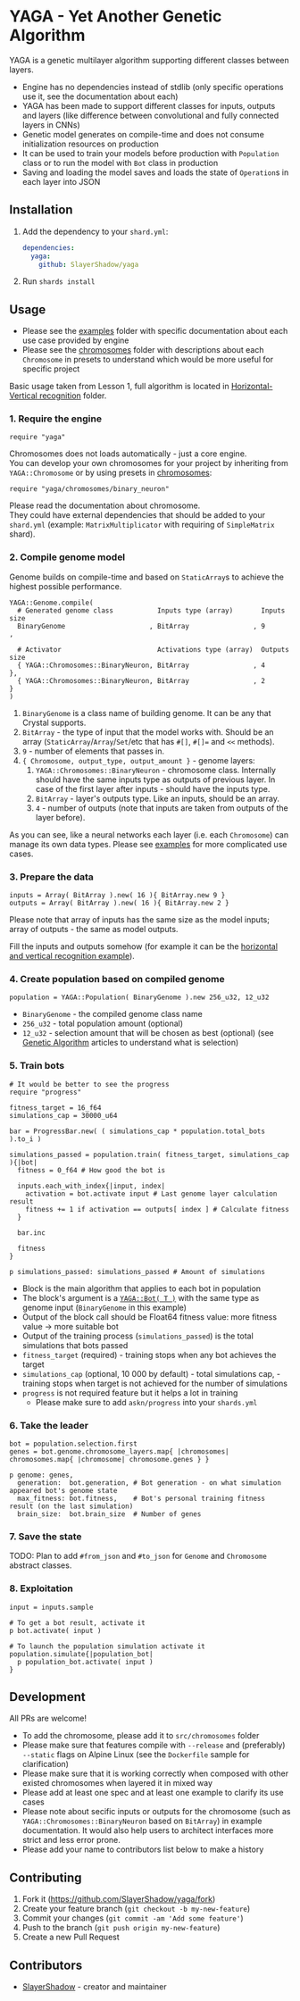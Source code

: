# YAGA - Yet Another Genetic Algorithm

YAGA is a genetic multilayer algorithm supporting different classes between layers.

* Engine has no dependencies instead of stdlib (only specific operations use it, see the documentation about each)
* YAGA has been made to support different classes for inputs, outputs and layers (like difference between convolutional and fully connected layers in CNNs)
* Genetic model generates on compile-time and does not consume initialization resources on production
* It can be used to train your models before production with `Population` class or to run the model with `Bot` class in production
* Saving and loading the model saves and loads the state of `Operation`s in each layer into JSON

## Installation

1. Add the dependency to your `shard.yml`:

   ```yaml
   dependencies:
     yaga:
       github: SlayerShadow/yaga
   ```

2. Run `shards install`

## Usage

* Please see the [examples](examples) folder with specific documentation about each use case provided by engine
* Please see the [chromosomes](src/yaga/chromosomes) folder with descriptions about each `Chromosome` in presets to understand which would be more useful for specific project

Basic usage taken from Lesson 1, full algorithm is located in [Horizontal-Vertical recognition](examples/horizontal_vertical) folder.

### 1. Require the engine

```crystal
require "yaga"
```

Chromosomes does not loads automatically - just a core engine.<br>
You can develop your own chromosomes for your project by inheriting from `YAGA::Chromosome` or by using presets in [chromosomes](src/yaga/chromosomes):

```crystal
require "yaga/chromosomes/binary_neuron"
```

Please read the documentation about chromosome.<br>
They could have external dependencies that should be added to your `shard.yml` (example: `MatrixMultiplicator` with requiring of `SimpleMatrix` shard).

### 2. Compile genome model

Genome builds on compile-time and based on `StaticArray`s to achieve the highest possible performance.

```crystal
YAGA::Genome.compile(
  # Generated genome class           Inputs type (array)       Inputs size
  BinaryGenome                     , BitArray                , 9          ,

  # Activator                        Activations type (array)  Outputs size
  { YAGA::Chromosomes::BinaryNeuron, BitArray                , 4            },
  { YAGA::Chromosomes::BinaryNeuron, BitArray                , 2            }
)
```

1. `BinaryGenome` is a class name of building genome. It can be any that Crystal supports.
2. `BitArray` - the type of input that the model works with. Should be an array (`StaticArray`/`Array`/`Set`/etc that has `#[]`, `#[]=` and `<<` methods).
3. `9` - number of elements that passes in.
4. `{ Chromosome, output_type, output_amount }` - genome layers:
   1. `YAGA::Chromosomes::BinaryNeuron` - chromosome class. Internally should have the same inputs type as outputs of previous layer. In case of the first layer after inputs - should have the inputs type.
   2. `BitArray` - layer's outputs type. Like an inputs, should be an array.
   3. `4` - number of outputs (note that inputs are taken from outputs of the layer before).

As you can see, like a neural networks each layer (i.e. each `Chromosome`) can manage its own data types. Please see [examples](examples) for more complicated use cases.

### 3. Prepare the data

```crystal
inputs = Array( BitArray ).new( 16 ){ BitArray.new 9 }
outputs = Array( BitArray ).new( 16 ){ BitArray.new 2 }
```

Please note that array of inputs has the same size as the model inputs; array of outputs - the same as model outputs.

Fill the inputs and outputs somehow (for example it can be the [horizontal and vertical recognition example](examples/horizontal_vertical/data.cr#L47)).

### 4. Create population based on compiled genome

```crystal
population = YAGA::Population( BinaryGenome ).new 256_u32, 12_u32
```

* `BinaryGenome` - the compiled genome class name
* `256_u32` - total population amount (optional)
* `12_u32` - selection amount that will be chosen as best (optional) (see [Genetic Algorithm](https://wiki2.org/en/Genetic_algorithm+Newton#Selection) articles to understand what is selection)

### 5. Train bots

```crystal
# It would be better to see the progress
require "progress"

fitness_target = 16_f64
simulations_cap = 30000_u64

bar = ProgressBar.new( ( simulations_cap * population.total_bots ).to_i )

simulations_passed = population.train( fitness_target, simulations_cap ){|bot|
  fitness = 0_f64 # How good the bot is

  inputs.each_with_index{|input, index|
    activation = bot.activate input # Last genome layer calculation result
    fitness += 1 if activation == outputs[ index ] # Calculate fitness
  }

  bar.inc

  fitness
}

p simulations_passed: simulations_passed # Amount of simulations
```

* Block is the main algorithm that applies to each bot in population
* The block's argument is a [`YAGA::Bot( T )`](src/yaga/bot.cr) with the same type as genome input (`BinaryGenome` in this example)
* Output of the block call should be Float64 fitness value: more fitness value -> more suitable bot
* Output of the training process (`simulations_passed`) is the total simulations that bots passed
* `fitness_target` (required) - training stops when any bot achieves the target
* `simulations_cap` (optional, 10 000 by default) - total simulations cap, - training stops when target is not achieved for the number of simulations
* `progress` is not required feature but it helps a lot in training
   * Please make sure to add `askn/progress` into your `shards.yml`

### 6. Take the leader

```crystal
bot = population.selection.first
genes = bot.genome.chromosome_layers.map{ |chromosomes| chromosomes.map{ |chromosome| chromosome.genes } }

p genome: genes,
  generation:  bot.generation, # Bot generation - on what simulation appeared bot's genome state
  max_fitness: bot.fitness,    # Bot's personal training fitness result (on the last simulation)
  brain_size:  bot.brain_size  # Number of genes
```

### 7. Save the state

TODO: Plan to add `#from_json` and `#to_json` for `Genome` and `Chromosome` abstract classes.

### 8. Exploitation

```crystal
input = inputs.sample

# To get a bot result, activate it
p bot.activate( input )

# To launch the population simulation activate it
population.simulate{|population_bot|
  p population_bot.activate( input )
}
```

## Development

All PRs are welcome!

* To add the chromosome, please add it to `src/chromosomes` folder
* Please make sure that features compile with `--release` and (preferably) `--static` flags on Alpine Linux (see the `Dockerfile` sample for clarification)
* Please make sure that it is working correctly when composed with other existed chromosomes when layered it in mixed way
* Please add at least one spec and at least one example to clarify its use cases
* Please note about secific inputs or outputs for the chromosome (such as `YAGA::Chromosomes::BinaryNeuron` based on `BitArray`) in example documentation. It would also help users to architect interfaces more strict and less error prone.
* Please add your name to contributors list below to make a history

## Contributing

1. Fork it (<https://github.com/SlayerShadow/yaga/fork>)
2. Create your feature branch (`git checkout -b my-new-feature`)
3. Commit your changes (`git commit -am 'Add some feature'`)
4. Push to the branch (`git push origin my-new-feature`)
5. Create a new Pull Request

## Contributors

- [SlayerShadow](https://github.com/SlayerShadow) - creator and maintainer
